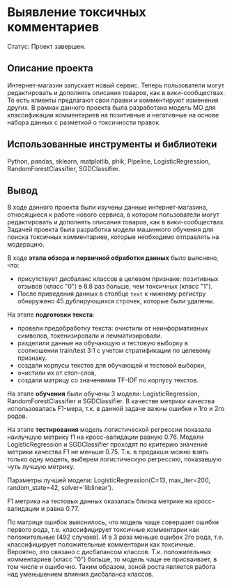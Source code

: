 # Выявление токсичных комментариев
Статус: Проект завершен.

## Описание проекта
Интернет-магазин запускает новый сервис. Теперь пользователи могут редактировать и дополнять описания товаров, как в вики-сообществах. То есть клиенты предлагают свои правки и комментируют изменения других. 
В рамках данного проекта была разработана модель МО для классификации комментариев на позитивные и негативные на основе набора данных с разметкой о токсичности правок.

## Использованные инструменты и библиотеки
Python, pandas, sklearn, matplotlib, phik, Pipeline, LogisticRegression, RandomForestClassifier, SGDClassifier.

## Вывод
В ходе данного проекта были изучены данные интернет-магазина, относящиеся к работе нового сервиса, в котором пользователи могут редактировать и дополнять описания товаров, как в вики-сообществах. Задачей проекта была разработка модели машинного обучения для поиска токсичных комментариев, которые необходимо отправлять на модерацию.

В ходе **этапа обзора и первичной обработки данных** было выяснено, что:
- присутствует дисбаланс классов в целевом признаке: позитивных отзывов (класс "0") в 8.8 раз больше, чем токсичных (класс "1").
- После приведения данных в столбце `text` к нижнему регистру обнаружено 45 дублирующихся строчек, которые были удалены.

На этапе **подготовки текста**:

- провели предобработку текста: очистили от неинформативных символов, токенизировали и лемматизировали.
- разделили данные на обучающую и тестовую выборку в соотношении train/test 3:1 с учетом стратификации по целевому признаку.
- создали корпусы текстов для обучающей и тестовой выборки,
- очистили их от стоп-слов,
- создали матрицу cо значениями TF-IDF по корпусу текстов.

На этапе **обучения** были обучены 3 модели: LogisticRegression, RandomForestClassifier и SGDClassifier. В качестве метрики качества использовалась F1-мера, т.к. в данной задаче важны ошибки и 1го и 2го родов.

На этапе **тестирования** модель логистической регрессии показала наилучшую метрику f1 на кросс-валидации равную 0.76. Модели LogisticRegression и SGDClassifier проходят по критерию значение метрики качества F1 не меньше 0.75. Т.к. в продакшн можно взять только одну модель, выберем логистическую регрессию, показавшую чуть лучшую метрику.

Параметры лучшей модели: LogisticRegression(C=13, max_iter=200, random_state=42, solver='liblinear').

F1 метрика на тестовых данных оказалась близка метрике на кросс-валидации и равна 0.77.

По матрице ошибок выяснилось, что модель чаще совершает ошибки первого рода, т.е. классифицирует токсичные комментарии как положительные (492 случаев). И в 3 раза меньше ошибок 2го рода, т.е. классифицирует положительные комментарии как токсичные. Вероятно, это связано с дисбалансом классов. Т.к. положительных комментариев (класс "0") больше, то модель чаще ее присваивает, в том числе и ошибочно. Таким образом, зоной роста является работа над уменьшением влияния дисбаланса классов.
